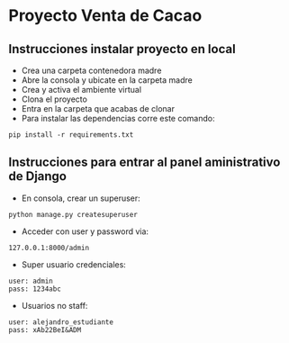 # Proyecto Venta de Cacao

## Instrucciones instalar proyecto en local
+ Crea una carpeta contenedora madre
+ Abre la consola y ubicate en la carpeta madre
+ Crea y activa el ambiente virtual
+ Clona el proyecto
+ Entra en la carpeta que acabas de clonar
+ Para instalar las dependencias corre este comando:

```
pip install -r requirements.txt
```

## Instrucciones para entrar al panel aministrativo de Django

+ En consola, crear un superuser:

```
python manage.py createsuperuser
```

+ Acceder con user y password via:

```
127.0.0.1:8000/admin
```

+ Super usuario credenciales:

```
user: admin
pass: 1234abc
```



+ Usuarios no staff:

```
user: alejandro_estudiante
pass: xAb22BeI&ADM
```
